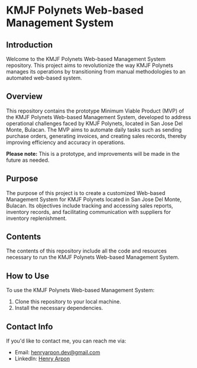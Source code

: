 # KMJF Polynets Web-based Management System

## Introduction

Welcome to the KMJF Polynets Web-based Management System repository. This project aims to revolutionize the way KMJF Polynets manages its operations by transitioning from manual methodologies to an automated web-based system.

## Overview

This repository contains the prototype Minimum Viable Product (MVP) of the KMJF Polynets Web-based Management System, developed to address operational challenges faced by KMJF Polynets, located in San Jose Del Monte, Bulacan. The MVP aims to automate daily tasks such as sending purchase orders, generating invoices, and creating sales records, thereby improving efficiency and accuracy in operations.

**Please note:** This is a prototype, and improvements will be made in the future as needed.

## Purpose

The purpose of this project is to create a customized Web-based Management System for KMJF Polynets located in San Jose Del Monte, Bulacan. Its objectives include tracking and accessing sales reports, inventory records, and facilitating communication with suppliers for inventory replenishment.

## Contents

The contents of this repository include all the code and resources necessary to run the KMJF Polynets Web-based Management System.

## How to Use

To use the KMJF Polynets Web-based Management System:
1. Clone this repository to your local machine.
2. Install the necessary dependencies.

## Contact Info

If you'd like to contact me, you can reach me via:
- Email: henryarpon.dev@gmail.com
- LinkedIn: [Henry Arpon](https://www.linkedin.com/in/henryarpon/)

